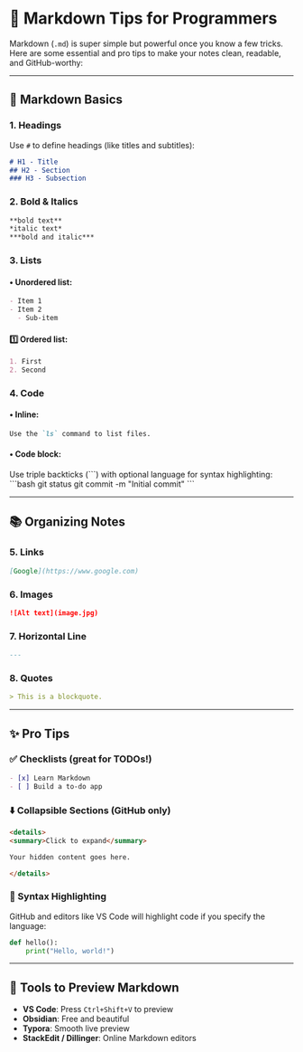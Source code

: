 
# 🧠 Markdown Tips for Programmers

Markdown (`.md`) is super simple but powerful once you know a few tricks. Here are some essential and pro tips to make your notes clean, readable, and GitHub-worthy:

---

## 🧠 **Markdown Basics**

### 1. **Headings**
Use `#` to define headings (like titles and subtitles):

```md
# H1 - Title
## H2 - Section
### H3 - Subsection
```

### 2. **Bold & Italics**
```md
**bold text**
*italic text*
***bold and italic***
```

### 3. **Lists**

#### • Unordered list:
```md
- Item 1
- Item 2
  - Sub-item
```

#### 1️⃣ Ordered list:
```md
1. First
2. Second
```

### 4. **Code**
#### • Inline:
```md
Use the `ls` command to list files.
```

#### • Code block:
Use triple backticks (```) with optional language for syntax highlighting:
\`\`\`bash
git status
git commit -m "Initial commit"
\`\`\`

---

## 📚 **Organizing Notes**

### 5. **Links**
```md
[Google](https://www.google.com)
```

### 6. **Images**
```md
![Alt text](image.jpg)
```

### 7. **Horizontal Line**
```md
---
```

### 8. **Quotes**
```md
> This is a blockquote.
```

---

## ✨ **Pro Tips**

### ✅ Checklists (great for TODOs!)
```md
- [x] Learn Markdown
- [ ] Build a to-do app
```

### ⬇️ Collapsible Sections (GitHub only)
```md
<details>
<summary>Click to expand</summary>

Your hidden content goes here.

</details>
```

### 🧩 Syntax Highlighting
GitHub and editors like VS Code will highlight code if you specify the language:

```python
def hello():
    print("Hello, world!")
```

---

## 🔧 Tools to Preview Markdown
- **VS Code**: Press `Ctrl+Shift+V` to preview
- **Obsidian**: Free and beautiful
- **Typora**: Smooth live preview
- **StackEdit / Dillinger**: Online Markdown editors
